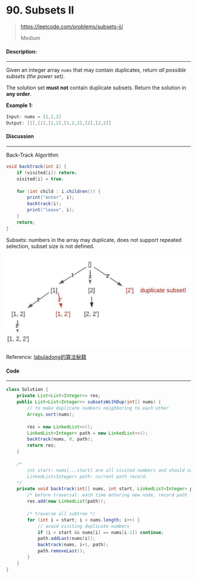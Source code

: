 # 90. Subsets II

> https://leetcode.com/problems/subsets-ii/
>
> Medium

#### Description:

---

Given an integer array `nums` that may contain duplicates, return *all possible subsets (the power set)*.

The solution set **must not** contain duplicate subsets. Return the solution in **any order**.



**Example 1:**

```Java
Input: nums = [1,2,2]
Output: [[],[1],[1,2],[1,2,2],[2],[2,2]]
```



#### Discussion

---

Back-Track Algorithm

```java
void backtrack(int i) {
	if (visited[i]) return;
    visited[i] = true;
	
	for (int child : i.children()) {
        print("enter", i); 
        backtrack(i);
        print("leave", i);
    }
	return;
}
```

Subsets: numbers in the array  may duplicate, does not support repeated selection, subset size is not defined.

<img src="assets/image-20220923114326905.png" alt="image-20220923114326905" style="zoom:50%;" />

 Reference: [labuladong的算法秘籍](https://labuladong.gitee.io/algo/)



#### Code

---

```java
class Solution {
    private List<List<Integer>> res;
    public List<List<Integer>> subsetsWithDup(int[] nums) {
        // to make duplicate numbers neighboring to each other
        Arrays.sort(nums);
        
        res = new LinkedList<>();
        LinkedList<Integer> path = new LinkedList<>();
        backtrack(nums, 0, path);
        return res;
    }
    
    /*
        int start: nums[...start] are all visited numbers and should not be used again (avoid repeated selection).
        LinkedList<Integer> path: current path record. 
    */
    private void backtrack(int[] nums, int start, LinkedList<Integer> path) {
        /* before traversal: each time entering new node, record path */
        res.add(new LinkedList(path));
        
        /* traverse all subtree */
        for (int i = start; i < nums.length; i++) {
            // avoid visiting duplicate numbers
            if (i > start && nums[i] == nums[i-1]) continue;
            path.addLast(nums[i]);
            backtrack(nums, i+1, path);
            path.removeLast();
        }
    }
}
```

